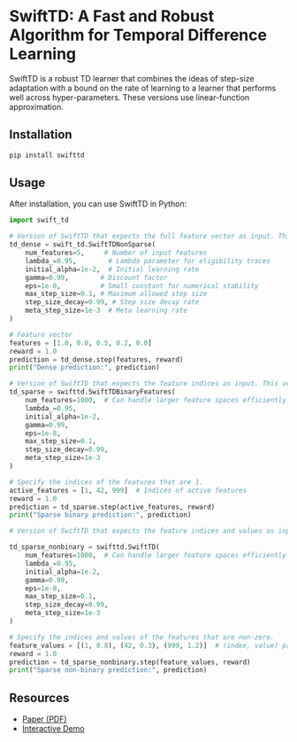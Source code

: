 # SwiftTD: A Fast and Robust Algorithm for Temporal Difference Learning

SwiftTD is a robust TD learner that combines the ideas of step-size adaptation with a bound on the rate of learning to a learner that performs well across hyper-parameters. These versions use linear-function approximation. 

## Installation

```bash
pip install swifttd
```

## Usage

After installation, you can use SwiftTD in Python:

```python
import swift_td

# Version of SwiftTD that expects the full feature vector as input. This should only be used if the feature representation is not sparse. Otherwise, the sparse versions are more efficient.
td_dense = swift_td.SwiftTDNonSparse(
    num_features=5,     # Number of input features
    lambda_=0.95,        # Lambda parameter for eligibility traces
    initial_alpha=1e-2,  # Initial learning rate
    gamma=0.99,        # Discount factor
    eps=1e-8,          # Small constant for numerical stability
    max_step_size=0.1, # Maximum allowed step size
    step_size_decay=0.99, # Step size decay rate
    meta_step_size=1e-3  # Meta learning rate
)

# Feature vector
features = [1.0, 0.0, 0.5, 0.2, 0.0] 
reward = 1.0
prediction = td_dense.step(features, reward)
print("Dense prediction:", prediction)

# Version of SwiftTD that expects the feature indices as input. This version assumes that the features are binary---0 or 1. For learning, the indices of the features that are 1 are provided. 
td_sparse = swifttd.SwiftTDBinaryFeatures(
    num_features=1000,  # Can handle larger feature spaces efficiently
    lambda_=0.95,
    initial_alpha=1e-2,
    gamma=0.99,
    eps=1e-8,
    max_step_size=0.1,
    step_size_decay=0.99,
    meta_step_size=1e-3
)

# Specify the indices of the features that are 1.
active_features = [1, 42, 999]  # Indices of active features
reward = 1.0
prediction = td_sparse.step(active_features, reward)
print("Sparse binary prediction:", prediction)

# Version of SwiftTD that expects the feature indices and values as input. This version does not assume that the features are binary. For learning, it expects a list of (index, value) pairs. Only the indices of the features that are non-zero need to be provided. 

td_sparse_nonbinary = swifttd.SwiftTD(
    num_features=1000,  # Can handle larger feature spaces efficiently
    lambda_=0.95,
    initial_alpha=1e-2,
    gamma=0.99,
    eps=1e-8,
    max_step_size=0.1,
    step_size_decay=0.99,
    meta_step_size=1e-3
)

# Specify the indices and values of the features that are non-zero.
feature_values = [(1, 0.8), (42, 0.3), (999, 1.2)]  # (index, value) pairs
reward = 1.0
prediction = td_sparse_nonbinary.step(feature_values, reward)
print("Sparse non-binary prediction:", prediction)
```

## Resources
- [Paper (PDF)](https://khurramjaved.com/swifttd.pdf)
- [Interactive Demo](https://khurramjaved.com/swifttd.html)


